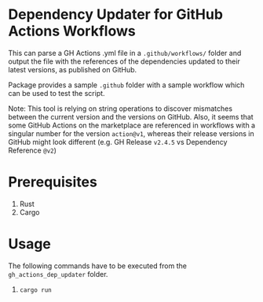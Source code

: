 # Dependency Updater for GitHub Actions Workflows
This can parse a GH Actions .yml file in a `.github/workflows/` folder 
and output the file with the references of the dependencies updated to their latest versions, as published on GitHub.

Package provides a sample `.github` folder with a sample workflow which can be used to test the script.

Note: This tool is relying on string operations to discover mismatches between the current version and the versions on GitHub. 
Also, it seems that some GitHub Actions on the marketplace are referenced in workflows with a singular number for the version `action@v1`,
whereas their release versions in GitHub might look different (e.g. GH Release `v2.4.5` vs Dependency Reference `@v2`)

# Prerequisites
1. Rust
2. Cargo

# Usage

The following commands have to be executed from the `gh_actions_dep_updater` folder.

1. `cargo run`